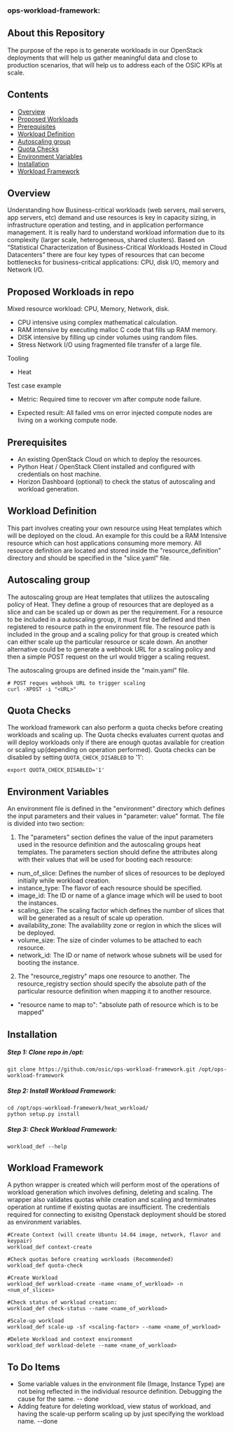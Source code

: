 ### ops-workload-framework:

About this Repository
---------------------
The purpose of the repo is to generate workloads in our OpenStack deployments that will help us gather meaningful data and close to production scenarios, that will help us to address each of the OSIC KPIs at scale.

Contents
---------
+ [Overview](https://github.com/osic/ops-workload-framework/blob/master/README.md#overview)
+ [Proposed Workloads](https://github.com/osic/ops-workload-framework/blob/master/README.md#proposed-workloads)
+ [Prerequisites](https://github.com/osic/ops-workload-framework/blob/master/README.md#prerequisites)
+ [Workload Definition](https://github.com/osic/ops-workload-framework/blob/master/README.md#workload-definition)
+ [Autoscaling group](https://github.com/osic/ops-workload-framework/blob/master/README.md#autoscaling-group)
+ [Quota Checks](https://github.com/osic/ops-workload-framework/blob/master/README.md#quota-checks)
+ [Environment Variables](https://github.com/osic/ops-workload-framework/blob/master/README.md#environment-variables)
+ [Installation](https://github.com/osic/ops-workload-framework/blob/master/README.md#installation)
+ [Workload Framework](https://github.com/osic/ops-workload-framework/blob/master/README.md#workload-framework)

Overview
--------
Understanding how Business-critical workloads (web servers, mail servers, app servers, etc) demand and use resources is key in capacity sizing, in infrastructure operation and testing, and in application performance management.
It is really hard to understand workload information due to its complexity (larger scale, heterogeneous, shared clusters). Based on “Statistical Characterization of Business-Critical Workloads Hosted in Cloud Datacenters” there are four key types of resources that can become bottlenecks for business-critical applications: CPU, disk I/O, memory and Network I/O.

Proposed Workloads in repo
--------------------------
Mixed resource workload: CPU, Memory, Network, disk.
+ CPU intensive using complex mathematical calculation.
+ RAM intensive by executing malloc C code that fills up RAM memory.
+ DISK intensive by filling up cinder volumes using random files.
+ Stress Network I/O using fragmented file transfer of a large file. 

Tooling
+ Heat

Test case example

+ Metric: Required time to recover vm after compute node failure.

+ Expected result: All failed vms on error injected compute nodes are living on a working compute node.


Prerequisites
-------------

+ An existing OpenStack Cloud on which to deploy the resources.
+ Python Heat / OpenStack Client installed and configured with credentials on host machine.
+ Horizon Dashboard (optional) to check the status of autoscaling and workload generation.

Workload Definition
-------------------

This part involves creating your own resource using Heat templates which will be deployed on the cloud. An example for this could be a RAM Intensive resource
which can host applications consuming more memory.
All resource definition are located and stored inside the "resource_definition" directory and should be specified in the "slice.yaml" file.

Autoscaling group
-----------------

The autoscaling group are Heat templates that utilizes the autoscaling policy of Heat. They define a group of resources that are deployed as a slice and can be
scaled up or down as per the requirement. For a resource to be included in a autoscaling group, it must first be defined and then registered to resource path in
the environment file. The resource path is included in the group and a scaling policy for that group is created which can either scale up the particular resource
or scale down. An another alternative could be to generate a webhook URL for a scaling policy and then a simple POST request on the url would trigger a scaling
request.

The autoscaling groups are defined inside the "main.yaml" file.

```shell
# POST reques webhook URL to trigger scaling
curl -XPOST -i "<URL>"
```

Quota Checks
------------

The workload framework can also perform a quota checks before creating workloads and scaling up. The Quota checks evaluates current quotas and will deploy workloads only if there are enough quotas available for creation or scaling up(depending on operation performed). 
Quota checks can be disabled by setting `QUOTA_CHECK_DISABLED` to '1':
```shell
export QUOTA_CHECK_DISABLED='1'
```

Environment Variables
---------------------

An environment file is defined in the "environment" directory which defines the input parameters and their values in "parameter: value" format. The file is
divided into two section: 

1. The "parameters" section defines the value of the input parameters used in the resource definition and the autoscaling groups heat templates.
The parameters section should define the attributes along with their values that will be used for booting each resource:

  + num_of_slice: Defines the number of slices of resources to be deployed initially while workload creation.
  + instance_type: The flavor of each resource should be specified.
  + image_id: The ID or name of a glance image which will be used to boot the instances.
  + scaling_size: The scaling factor which defines the number of slices that will be generated as a result of scale up operation.
  + availability_zone: The availability zone or region in which the slices will be deployed.
  + volume_size: The size of cinder volumes to be attached to each resource.
  + network_id: The ID or name of network whose subnets will be used for booting the instance.

2. The "resource_registry" maps one resource to another. The resource_registry section should specify the absolute path of the particular resource definition when mapping it to another resource.
  + "resource name to map to": "absolute path of resource which is to be mapped"

Installation
------------

##### Step 1: Clone repo in /opt:
```shell
git clone https://github.com/osic/ops-workload-framework.git /opt/ops-workload-framework
```

##### Step 2: Install Workload Framework:
```shell
cd /opt/ops-workload-framework/heat_workload/
python setup.py install
```

##### Step 3: Check Workload Framework:
```shell
workload_def --help
```

Workload Framework
------------------

A python wrapper is created which will perform most of the operations of workload generation which involves defining, deleting and scaling.
The wrapper also validates quotas while creation and scaling and terminates operation at runtime if existing quotas are insufficient.
The credentials required for connecting to exisitng Openstack deployment should be stored as environment variables.
```shell
#Create Context (will create Ubuntu 14.04 image, network, flavor and keypair)
workload_def context-create

#Check quotas before creating workloads (Recommended) 
workload_def quota-check

#Create Workload 
workload_def workload-create -name <name_of_workload> -n <num_of_slices>

#Check status of workload creation:
workload_def check-status --name <name_of_workload>

#Scale-up workload
workload_def scale-up -sf <scaling-factor> --name <name_of_workload>

#Delete Workload and context environment
workload_def workload-delete --name <name_of_workload>
```


To Do Items
-----------
+ Some variable values in the environment file (Image, Instance Type) are not being reflected in the individual resource definition. Debugging the cause for the same. -- done
+ Adding feature for  deleting workload, view status of workload, and having the scale-up perform scaling up by just specifying the workload name. --done
